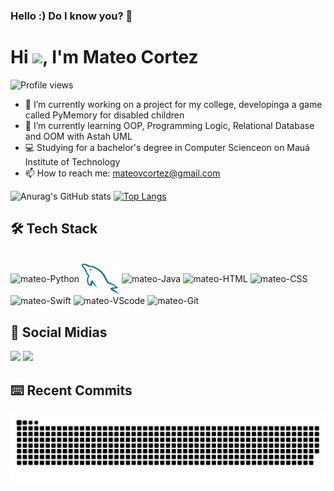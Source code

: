 ### Hello :) Do I know you? 🤔
<h1 align="left">Hi <img src="https://raw.githubusercontent.com/kaueMarques/kaueMarques/master/hi.gif" height="50px">, I'm Mateo Cortez</h1>
<p align="left"> <img src="https://komarev.com/ghpvc/?username=omateocortez&color=red" alt="Profile views" /> </p>


- 🔭 I’m currently working on a project for my college, developinga a game called PyMemory for disabled children
- 🌱 I’m currently learning OOP, Programming Logic, Relational Database and OOM with Astah UML
- 💻 Studying for a bachelor's degree in Computer Scienceon on Mauá Institute of Technology
- 📫 How to reach me: mateovcortez@gmail.com


![Anurag's GitHub stats](https://github-readme-stats.vercel.app/api?username=omateocortez&show_icons=true&theme=radical&hide_border=truebg_color=0D1117)
[![Top Langs](https://github-readme-stats.vercel.app/api/top-langs/?username=omateocortez&show_icons=true&theme=radical)](https://github.com/omateocortez/github-readme-stats)




<h2>🛠️ Tech Stack</h2>

<div style="display: inline_block"><br>
<img align="center" alt="mateo-Python" height="50" width="60" src="https://cdn.jsdelivr.net/gh/devicons/devicon@latest/icons/python/python-original.svg" />
<img align="center" alt="mateo-MySQL"  height="50" width="60" src="https://raw.githubusercontent.com/devicons/devicon/master/icons/mysql/mysql-original.svg">
<img align="center" alt="mateo-Java"   height="50" width="60" src="https://cdn.jsdelivr.net/gh/devicons/devicon@latest/icons/java/java-original.svg" />
<img align="center" alt="mateo-HTML"   height="50" width="60" src="https://cdn.jsdelivr.net/gh/devicons/devicon@latest/icons/html5/html5-original.svg" />
<img align="center" alt="mateo-CSS"    height="50" width="60" src="https://cdn.jsdelivr.net/gh/devicons/devicon@latest/icons/css3/css3-original.svg" />
<img align="center" alt="mateo-Swift"  height="50" width="60" src="https://cdn.jsdelivr.net/gh/devicons/devicon@latest/icons/swift/swift-original.svg" />
<img align="center" alt="mateo-VScode" height="50" width="60" src="https://cdn.jsdelivr.net/gh/devicons/devicon@latest/icons/vscode/vscode-original.svg" />
<img align="center" alt="mateo-Git"    height="50" width="60" src="https://cdn.jsdelivr.net/gh/devicons/devicon@latest/icons/git/git-original.svg" />
   


<h2> 📌 Social Midias </h2>
<div> 
  <a href="https://instagram.com/omateocortez" target="_blank">
    <img src="https://img.shields.io/badge/-Instagram-%23E4605F?style=for-the-badge&logo=instagram&logoColor=white" target="_blank"></a>
  <a href = "mailto:mateovcortez@gmail.com">
    <img src="https://img.shields.io/badge/-Gmail-%23333?style=for-the-badge&logo=gmail&logoColor=white" target="_blank"></a>
</div>


<h2>⌨️ Recent Commits</h2>
<picture align="center">
  <source media="(prefers-color-scheme: dark)" srcset="https://raw.githubusercontent.com/omateocortez/omateocortez/output/github-contribution-grid-snake-dark.svg">
  <source media="(prefers-color-scheme: light)" srcset="https://raw.githubusercontent.com/omateocortez/omateocortez/output/github-contribution-grid-snake-dark.svg">
  <img align="center" alt="github contribution grid snake animation" src="https://raw.githubusercontent.com/omateocortez/omateocortez/output/github-contribution-grid-snake.svg">
</picture>
